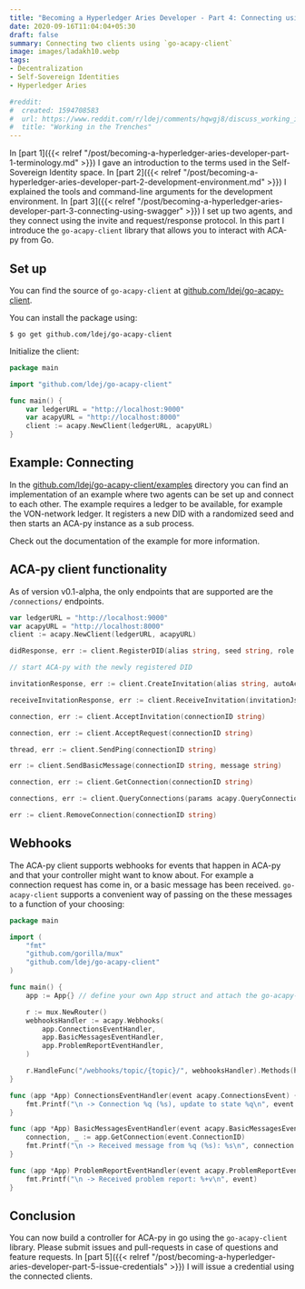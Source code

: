 ```yaml
---
title: "Becoming a Hyperledger Aries Developer - Part 4: Connecting using go-acapy-client"
date: 2020-09-16T11:04:04+05:30
draft: false
summary: Connecting two clients using `go-acapy-client`
image: images/ladakh10.webp
tags:
- Decentralization
- Self-Sovereign Identities
- Hyperledger Aries

#reddit:
#  created: 1594708583 
#  url: https://www.reddit.com/r/ldej/comments/hqwgj8/discuss_working_in_the_trenches/
#  title: "Working in the Trenches"
---
```


In [part 1]({{< relref "/post/becoming-a-hyperledger-aries-developer-part-1-terminology.md" >}}) I gave an introduction to the terms used in the Self-Sovereign Identity space. In [part 2]({{< relref "/post/becoming-a-hyperledger-aries-developer-part-2-development-environment.md" >}}) I explained the tools and command-line arguments for the development environment. In [part 3]({{< relref "/post/becoming-a-hyperledger-aries-developer-part-3-connecting-using-swagger" >}}) I set up two agents, and they connect using the invite and request/response protocol. In this part I introduce the `go-acapy-client` library that allows you to interact with ACA-py from Go.

## Set up

You can find the source of `go-acapy-client` at [github.com/ldej/go-acapy-client](https://github.com/ldej/go-acapy-client).

You can install the package using:

```shell script
$ go get github.com/ldej/go-acapy-client
```

Initialize the client:
```go
package main 

import "github.com/ldej/go-acapy-client"

func main() {
    var ledgerURL = "http://localhost:9000"
    var acapyURL = "http://localhost:8000"
    client := acapy.NewClient(ledgerURL, acapyURL)
}
```

## Example: Connecting

In the [github.com/ldej/go-acapy-client/examples](https://github.com/ldej/go-acapy-client/examples) directory you can find an implementation of an example where two agents can be set up and connect to each other. The example requires a ledger to be available, for example the VON-network ledger. It registers a new DID with a randomized seed and then starts an ACA-py instance as a sub process.

Check out the documentation of the example for more information.

## ACA-py client functionality

As of version v0.1-alpha, the only endpoints that are supported are the `/connections/` endpoints.

```go
var ledgerURL = "http://localhost:9000"
var acapyURL = "http://localhost:8000"
client := acapy.NewClient(ledgerURL, acapyURL)

didResponse, err := client.RegisterDID(alias string, seed string, role string)

// start ACA-py with the newly registered DID

invitationResponse, err := client.CreateInvitation(alias string, autoAccept bool, multiUse bool, public bool)

receiveInvitationResponse, err := client.ReceiveInvitation(invitationJson []byte)

connection, err := client.AcceptInvitation(connectionID string)

connection, err := client.AcceptRequest(connectionID string)

thread, err := client.SendPing(connectionID string)

err := client.SendBasicMessage(connectionID string, message string)

connection, err := client.GetConnection(connectionID string)

connections, err := client.QueryConnections(params acapy.QueryConnectionsParams)

err := client.RemoveConnection(connectionID string)
``` 

## Webhooks

The ACA-py client supports webhooks for events that happen in ACA-py and that your controller might want to know about. For example a connection request has come in, or a basic message has been received. `go-acapy-client` supports a convenient way of passing on the these messages to a function of your choosing:

```go
package main

import (
    "fmt"
    "github.com/gorilla/mux"
    "github.com/ldej/go-acapy-client"
)

func main() {
    app := App{} // define your own App struct and attach the go-acapy-client

	r := mux.NewRouter()
	webhooksHandler := acapy.Webhooks(
		app.ConnectionsEventHandler,
		app.BasicMessagesEventHandler,
		app.ProblemReportEventHandler,
	)

	r.HandleFunc("/webhooks/topic/{topic}/", webhooksHandler).Methods(http.MethodPost)
}

func (app *App) ConnectionsEventHandler(event acapy.ConnectionsEvent) {
	fmt.Printf("\n -> Connection %q (%s), update to state %q\n", event.Alias, event.ConnectionID, event.State)
}

func (app *App) BasicMessagesEventHandler(event acapy.BasicMessagesEvent) {
	connection, _ := app.GetConnection(event.ConnectionID)
	fmt.Printf("\n -> Received message from %q (%s): %s\n", connection.Alias, event.ConnectionID, event.Content)
}

func (app *App) ProblemReportEventHandler(event acapy.ProblemReportEvent) {
	fmt.Printf("\n -> Received problem report: %+v\n", event)
}
```

## Conclusion

You can now build a controller for ACA-py in go using the `go-acapy-client` library. Please submit issues and pull-requests in case of questions and feature requests. In [part 5]({{< relref "/post/becoming-a-hyperledger-aries-developer-part-5-issue-credentials" >}}) I will issue a credential using the connected clients.
